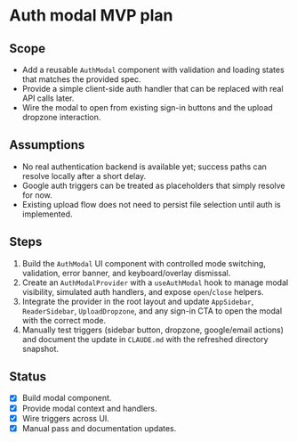 # Auth modal MVP plan

## Scope
- Add a reusable `AuthModal` component with validation and loading states that matches the provided spec.
- Provide a simple client-side auth handler that can be replaced with real API calls later.
- Wire the modal to open from existing sign-in buttons and the upload dropzone interaction.

## Assumptions
- No real authentication backend is available yet; success paths can resolve locally after a short delay.
- Google auth triggers can be treated as placeholders that simply resolve for now.
- Existing upload flow does not need to persist file selection until auth is implemented.

## Steps
1. Build the `AuthModal` UI component with controlled mode switching, validation, error banner, and keyboard/overlay dismissal.
2. Create an `AuthModalProvider` with a `useAuthModal` hook to manage modal visibility, simulated auth handlers, and expose `open`/`close` helpers.
3. Integrate the provider in the root layout and update `AppSidebar`, `ReaderSidebar`, `UploadDropzone`, and any sign-in CTA to open the modal with the correct mode.
4. Manually test triggers (sidebar button, dropzone, google/email actions) and document the update in `CLAUDE.md` with the refreshed directory snapshot.

## Status
- [x] Build modal component.
- [x] Provide modal context and handlers.
- [x] Wire triggers across UI.
- [x] Manual pass and documentation updates.
